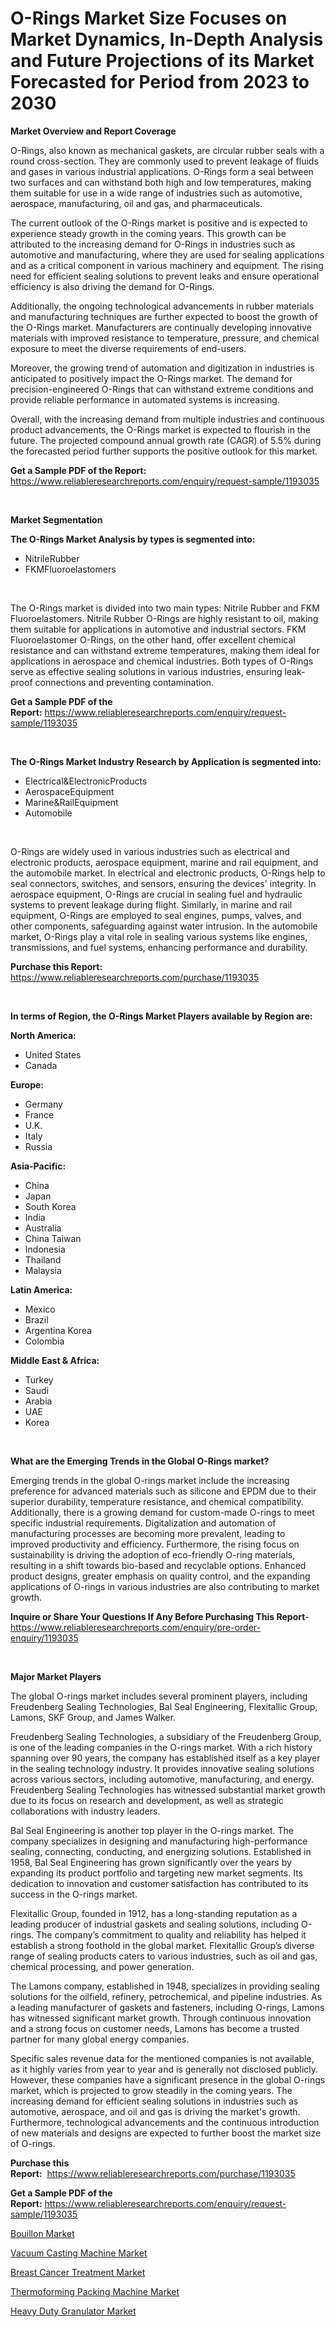 <p><h1>O-Rings Market Size Focuses on Market Dynamics, In-Depth Analysis and Future Projections of its Market Forecasted for Period from 2023 to 2030</h1></p><p><strong>Market Overview and Report Coverage</strong></p>
<p><p>O-Rings, also known as mechanical gaskets, are circular rubber seals with a round cross-section. They are commonly used to prevent leakage of fluids and gases in various industrial applications. O-Rings form a seal between two surfaces and can withstand both high and low temperatures, making them suitable for use in a wide range of industries such as automotive, aerospace, manufacturing, oil and gas, and pharmaceuticals.</p><p>The current outlook of the O-Rings market is positive and is expected to experience steady growth in the coming years. This growth can be attributed to the increasing demand for O-Rings in industries such as automotive and manufacturing, where they are used for sealing applications and as a critical component in various machinery and equipment. The rising need for efficient sealing solutions to prevent leaks and ensure operational efficiency is also driving the demand for O-Rings.</p><p>Additionally, the ongoing technological advancements in rubber materials and manufacturing techniques are further expected to boost the growth of the O-Rings market. Manufacturers are continually developing innovative materials with improved resistance to temperature, pressure, and chemical exposure to meet the diverse requirements of end-users.</p><p>Moreover, the growing trend of automation and digitization in industries is anticipated to positively impact the O-Rings market. The demand for precision-engineered O-Rings that can withstand extreme conditions and provide reliable performance in automated systems is increasing.</p><p>Overall, with the increasing demand from multiple industries and continuous product advancements, the O-Rings market is expected to flourish in the future. The projected compound annual growth rate (CAGR) of 5.5% during the forecasted period further supports the positive outlook for this market.</p></p>
<p><strong>Get a Sample PDF of the Report:</strong> <a href="https://www.reliableresearchreports.com/enquiry/request-sample/1193035">https://www.reliableresearchreports.com/enquiry/request-sample/1193035</a></p>
<p>&nbsp;</p>
<p><strong>Market Segmentation</strong></p>
<p><strong>The O-Rings Market Analysis by types is segmented into:</strong></p>
<p><ul><li>NitrileRubber</li><li>FKMFluoroelastomers</li></ul></p>
<p>&nbsp;</p>
<p><p>The O-Rings market is divided into two main types: Nitrile Rubber and FKM Fluoroelastomers. Nitrile Rubber O-Rings are highly resistant to oil, making them suitable for applications in automotive and industrial sectors. FKM Fluoroelastomer O-Rings, on the other hand, offer excellent chemical resistance and can withstand extreme temperatures, making them ideal for applications in aerospace and chemical industries. Both types of O-Rings serve as effective sealing solutions in various industries, ensuring leak-proof connections and preventing contamination.</p></p>
<p><strong>Get a Sample PDF of the Report:</strong>&nbsp;<a href="https://www.reliableresearchreports.com/enquiry/request-sample/1193035">https://www.reliableresearchreports.com/enquiry/request-sample/1193035</a></p>
<p>&nbsp;</p>
<p><strong>The O-Rings Market Industry Research by Application is segmented into:</strong></p>
<p><ul><li>Electrical&ElectronicProducts</li><li>AerospaceEquipment</li><li>Marine&RailEquipment</li><li>Automobile</li></ul></p>
<p>&nbsp;</p>
<p><p>O-Rings are widely used in various industries such as electrical and electronic products, aerospace equipment, marine and rail equipment, and the automobile market. In electrical and electronic products, O-Rings help to seal connectors, switches, and sensors, ensuring the devices' integrity. In aerospace equipment, O-Rings are crucial in sealing fuel and hydraulic systems to prevent leakage during flight. Similarly, in marine and rail equipment, O-Rings are employed to seal engines, pumps, valves, and other components, safeguarding against water intrusion. In the automobile market, O-Rings play a vital role in sealing various systems like engines, transmissions, and fuel systems, enhancing performance and durability.</p></p>
<p><strong>Purchase this Report:</strong>&nbsp; <a href="https://www.reliableresearchreports.com/purchase/1193035">https://www.reliableresearchreports.com/purchase/1193035</a></p>
<p>&nbsp;</p>
<p><strong>In terms of Region, the O-Rings Market Players available by Region are:</strong></p>
<p>
    <p> <strong> North America: </strong>
        <ul>
            <li>United States</li>
            <li>Canada</li>
        </ul>
        </p> 
    <p> <strong> Europe: </strong>
        <ul>
            <li>Germany</li>
            <li>France</li>
            <li>U.K.</li>
            <li>Italy</li>
            <li>Russia</li>
        </ul>
        </p> 
    <p> <strong> Asia-Pacific: </strong>
        <ul>
            <li>China</li>
            <li>Japan</li>
            <li>South Korea</li>
            <li>India</li>
            <li>Australia</li>
            <li>China Taiwan</li>
            <li>Indonesia</li>
            <li>Thailand</li>
            <li>Malaysia</li>
        </ul>
        </p> 
    <p> <strong> Latin America: </strong>
        <ul>
            <li>Mexico</li>
            <li>Brazil</li>
            <li>Argentina Korea</li>
            <li>Colombia</li>
        </ul>
        </p> 
    <p> <strong> Middle East & Africa: </strong>
        <ul>
            <li>Turkey</li>
            <li>Saudi</li>
            <li>Arabia</li>
            <li>UAE</li>
            <li>Korea</li>
        </ul>
    </p>
    </p>
<p>&nbsp;</p>
<p><strong>What are the Emerging Trends in the Global O-Rings market?</strong></p>
<p><p>Emerging trends in the global O-rings market include the increasing preference for advanced materials such as silicone and EPDM due to their superior durability, temperature resistance, and chemical compatibility. Additionally, there is a growing demand for custom-made O-rings to meet specific industrial requirements. Digitalization and automation of manufacturing processes are becoming more prevalent, leading to improved productivity and efficiency. Furthermore, the rising focus on sustainability is driving the adoption of eco-friendly O-ring materials, resulting in a shift towards bio-based and recyclable options. Enhanced product designs, greater emphasis on quality control, and the expanding applications of O-rings in various industries are also contributing to market growth.</p></p>
<p><strong>Inquire or Share Your Questions If Any Before Purchasing This Report</strong>- <a href="https://www.reliableresearchreports.com/enquiry/pre-order-enquiry/1193035">https://www.reliableresearchreports.com/enquiry/pre-order-enquiry/1193035</a></p>
<p>&nbsp;</p>
<p><strong>Major Market Players</strong></p>
<p><p>The global O-rings market includes several prominent players, including Freudenberg Sealing Technologies, Bal Seal Engineering, Flexitallic Group, Lamons, SKF Group, and James Walker. </p><p>Freudenberg Sealing Technologies, a subsidiary of the Freudenberg Group, is one of the leading companies in the O-rings market. With a rich history spanning over 90 years, the company has established itself as a key player in the sealing technology industry. It provides innovative sealing solutions across various sectors, including automotive, manufacturing, and energy. Freudenberg Sealing Technologies has witnessed substantial market growth due to its focus on research and development, as well as strategic collaborations with industry leaders.</p><p>Bal Seal Engineering is another top player in the O-rings market. The company specializes in designing and manufacturing high-performance sealing, connecting, conducting, and energizing solutions. Established in 1958, Bal Seal Engineering has grown significantly over the years by expanding its product portfolio and targeting new market segments. Its dedication to innovation and customer satisfaction has contributed to its success in the O-rings market.</p><p>Flexitallic Group, founded in 1912, has a long-standing reputation as a leading producer of industrial gaskets and sealing solutions, including O-rings. The company’s commitment to quality and reliability has helped it establish a strong foothold in the global market. Flexitallic Group’s diverse range of sealing products caters to various industries, such as oil and gas, chemical processing, and power generation.</p><p>The Lamons company, established in 1948, specializes in providing sealing solutions for the oilfield, refinery, petrochemical, and pipeline industries. As a leading manufacturer of gaskets and fasteners, including O-rings, Lamons has witnessed significant market growth. Through continuous innovation and a strong focus on customer needs, Lamons has become a trusted partner for many global energy companies.</p><p>Specific sales revenue data for the mentioned companies is not available, as it highly varies from year to year and is generally not disclosed publicly. However, these companies have a significant presence in the global O-rings market, which is projected to grow steadily in the coming years. The increasing demand for efficient sealing solutions in industries such as automotive, aerospace, and oil and gas is driving the market's growth. Furthermore, technological advancements and the continuous introduction of new materials and designs are expected to further boost the market size of O-rings.</p></p>
<p><strong>Purchase this Report:</strong>&nbsp;&nbsp;<a href="https://www.reliableresearchreports.com/purchase/1193035">https://www.reliableresearchreports.com/purchase/1193035</a></p>
<p></p>
<p><strong>Get a Sample PDF of the Report:</strong>&nbsp;<a href="https://www.reliableresearchreports.com/enquiry/request-sample/1193035">https://www.reliableresearchreports.com/enquiry/request-sample/1193035</a></p>
<p><p><a href="https://medium.com/@lauryframi644/bouillon-market-size-cagr-trends-2024-2030-189bf142a5fd">Bouillon Market</a></p><p><a href="https://www.linkedin.com/pulse/vacuum-casting-machine-market-research-report-unlocks-7icxc/">Vacuum Casting Machine Market</a></p><p><a href="https://medium.com/@itzelheller546/breast-cancer-treatment-market-size-cagr-trends-2024-2030-6283ea65d04c">Breast Cancer Treatment Market</a></p><p><a href="https://www.linkedin.com/pulse/thermoforming-packing-machine-market-share-amp-new-trends-itrnc/">Thermoforming Packing Machine Market</a></p><p><a href="https://www.linkedin.com/pulse/decoding-heavy-duty-granulator-market-deep-dive-latest-1q4oc/">Heavy Duty Granulator Market</a></p></p>